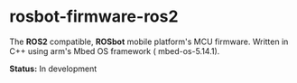 # rosbot-firmware-ros2
The **ROS2** compatible, **ROSbot** mobile platform's MCU firmware. Written in C++ using arm's Mbed OS framework ( mbed-os-5.14.1). 


**Status:** In development